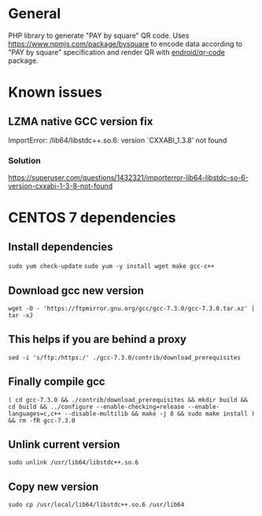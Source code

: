 # General

PHP library to generate "PAY by square" QR code.
Uses https://www.npmjs.com/package/bysquare to encode data according to "PAY by square" specification and render QR with [endroid/qr-code](https://github.com/endroid/qr-code) package.

# Known issues

## LZMA native GCC version fix

ImportError: /lib64/libstdc++.so.6: version `CXXABI_1.3.8' not found

### Solution

https://superuser.com/questions/1432321/importerror-lib64-libstdc-so-6-version-cxxabi-1-3-8-not-found

# CENTOS 7 dependencies 
## Install dependencies
`sudo yum check-update`
`sudo yum -y install wget make gcc-c++`

## Download gcc new version
`wget -O - 'https://ftpmirror.gnu.org/gcc/gcc-7.3.0/gcc-7.3.0.tar.xz' | tar -xJ`

## This helps if you are behind a proxy
`sed -i 's/ftp:/https:/' ./gcc-7.3.0/contrib/download_prerequisites`

## Finally compile gcc
`( cd gcc-7.3.0 && ./contrib/download_prerequisites && mkdir build && cd build && ../configure --enable-checking=release --enable-languages=c,c++ --disable-multilib && make -j 8 && sudo make install ) && rm -fR gcc-7.3.0`

## Unlink current version
`sudo unlink /usr/lib64/libstdc++.so.6`

## Copy new version
`sudo cp /usr/local/lib64/libstdc++.so.6 /usr/lib64`

